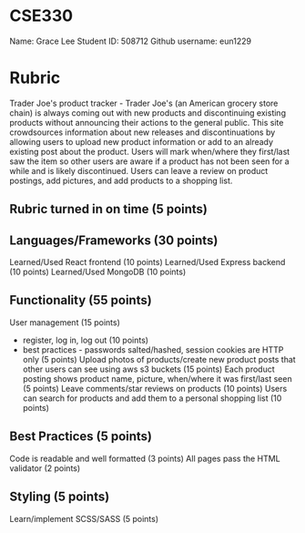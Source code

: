 # CSE330

Name: Grace Lee
Student ID: 508712
Github username: eun1229

# Rubric

Trader Joe's product tracker - Trader Joe's (an American grocery store chain) is always coming out with new products and discontinuing existing products without announcing their actions to the general public. This site crowdsources information about new releases and discontinuations by allowing users to upload new product information or add to an already existing post about the product. Users will mark when/where they first/last saw the item so other users are aware if a product has not been seen for a while and is likely discontinued. Users can leave a review on product postings, add pictures, and add products to a shopping list.

## Rubric turned in on time (5 points)

## Languages/Frameworks (30 points)

Learned/Used React frontend (10 points)
Learned/Used Express backend (10 points)
Learned/Used MongoDB (10 points)

## Functionality (55 points)

User management (15 points)
  - register, log in, log out (10 points)
  - best practices - passwords salted/hashed, session cookies are HTTP only (5 points)
Upload photos of products/create new product posts that other users can see using aws s3 buckets (15 points)
Each product posting shows product name, picture, when/where it was first/last seen (5 points)
Leave comments/star reviews on products (10 points)
Users can search for products and add them to a personal shopping list (10 points)


## Best Practices (5 points)

Code is readable and well formatted (3 points)
All pages pass the HTML validator (2 points)

## Styling (5 points)

Learn/implement SCSS/SASS (5 points)

